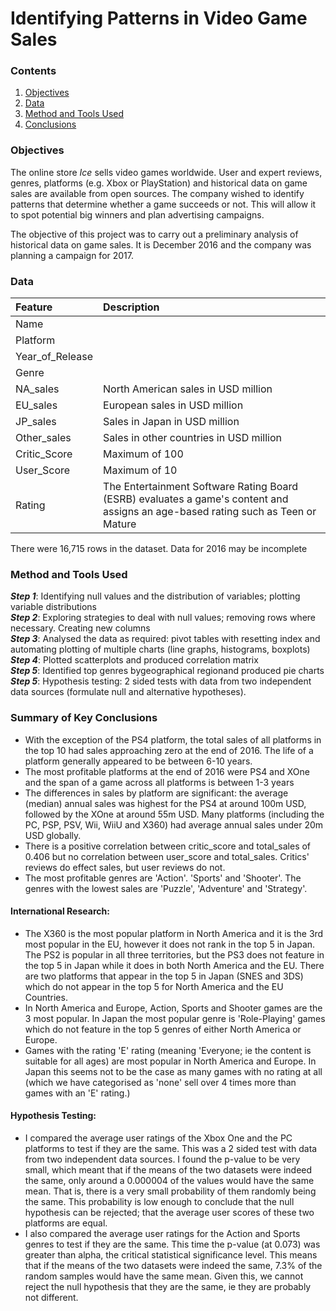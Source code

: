 # Identifying Patterns in Video Game Sales

### Contents
1. [Objectives](https://github.com/SteveLewisUK/datascience_bootcamp_projects/blob/main/identifying_patterns_in_video_game_sales/README.md#objectives)
2. [Data](https://github.com/SteveLewisUK/datascience_bootcamp_projects/blob/main/identifying_patterns_in_video_game_sales/README.md#data)
3. [Method and Tools Used](https://github.com/SteveLewisUK/datascience_bootcamp_projects/tree/main/identifying_patterns_in_video_game_sales#method-and-tools-used)
4. [Conclusions](https://github.com/SteveLewisUK/datascience_bootcamp_projects/blob/main/identifying_patterns_in_video_game_sales/README.md#conclusions)<br />


### Objectives
The online store *Ice* sells video games worldwide. User and expert reviews, genres, platforms (e.g. Xbox or PlayStation) and historical data on game sales are available from open sources. The company wished to identify patterns that determine whether a game succeeds or not. This will allow it to spot potential big winners and plan advertising campaigns.

The objective of this project was to carry out a preliminary analysis of historical data on game sales. It is December 2016 and the company was planning a campaign for 2017.<br />


### Data
|**Feature** | **Description** |
|:---------------|:-----------------|
| Name  |     |
|Platform          |                          |
| Year_of_Release      |                     |
| Genre                |                     |
| NA_sales             | North American sales in USD million |
| EU_sales             | European sales in USD million       |
| JP_sales              | Sales in Japan in USD million      |
| Other_sales  |    Sales in other countries in USD million   |
| Critic_Score     |   Maximum of 100   |
| User_Score     |   Maximum of 10    |
| Rating     |  The Entertainment Software Rating Board (ESRB) evaluates a game's content and assigns an age-based rating such as Teen or Mature   |

There were 16,715 rows in the dataset.  Data for 2016 may be incomplete<br />


### Method and Tools Used
***Step 1***: Identifying null values and the distribution of variables; plotting variable distributions\
***Step 2***: Exploring strategies to deal with null values; removing rows where necessary. Creating new columns\
***Step 3***: Analysed the data as required: pivot tables with resetting index and automating plotting of multiple charts (line graphs, histograms, boxplots)\
***Step 4***: Plotted scatterplots and produced correlation matrix\
***Step 5***: Identified top genres bygeographical regionand produced pie charts\
***Step 5***: Hypothesis testing: 2 sided tests with data from two independent data sources (formulate null and alternative hypotheses).<br />


### Summary of Key Conclusions
- With the exception of the PS4 platform, the total sales of all platforms in the top 10 had sales approaching zero at the end of 2016. The life of a platform generally appeared to be between 6-10 years.
- The most profitable platforms at the end of 2016 were PS4 and XOne and the span of a game across all platforms is between 1-3 years
- The differences in sales by platform are significant: the average (median) annual sales was highest for the PS4 at around 100m USD, followed by the XOne at around 55m USD. Many platforms (including the PC, PSP, PSV, Wii, WiiU and X360) had average annual sales under 20m USD globally.
- There is a positive correlation between critic_score and total_sales of 0.406 but no correlation between user_score and total_sales. Critics' reviews do effect sales, but user reviews do not. 
- The most profitable genres are 'Action'. 'Sports' and 'Shooter'. The genres with the lowest sales are 'Puzzle', 'Adventure' and 'Strategy'.

#### International Research:
  
- The X360 is the most popular platform in North America and it is the 3rd most popular in the EU, however it does not rank in the top 5 in Japan. The PS2 is popular in all three territories, but the PS3 does not feature in the top 5 in Japan while it does in both North America and the EU. There are two platforms that appear in the top 5 in Japan (SNES and 3DS) which do not appear in the top 5 for North America and the EU Countries.
- In North America and Europe, Action, Sports and Shooter games are the 3 most popular. In Japan the most popular genre is 'Role-Playing' games which do not feature in the top 5 genres of either North America or Europe.
- Games with the rating 'E' rating (meaning 'Everyone; ie the content is suitable for all ages) are most popular in North America and Europe. In Japan this seems not to be the case as many games with no rating at all (which we have categorised as 'none' sell over 4 times more than games with an 'E' rating.)

#### Hypothesis Testing:

- I compared the average user ratings of the Xbox One and the PC platforms to test if they are the same. This was a 2 sided test with data from two independent data sources. I found the p-value to be very small, which meant that if the means of the two datasets were indeed the same, only around a 0.000004 of the values would have the same mean. That is, there is a very small probability of them randomly being the same. This probability is low enough to conclude that the null hypothesis can be rejected; that the average user scores of these two platforms are equal.
- I also compared the average user ratings for the Action and Sports genres to test if they are the same. This time the p-value (at 0.073) was greater than alpha, the critical statistical significance level. This means that if the means of the two datasets were indeed the same, 7.3% of the random samples would have the same mean. Given this, we cannot reject the null hypothesis that they are the same, ie they are probably not different.
